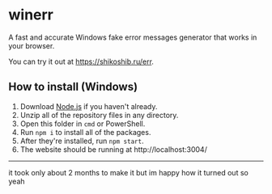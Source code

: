 # winerr
A fast and accurate Windows fake error messages generator that works in your browser.

You can try it out at https://shikoshib.ru/err.

## How to install (Windows)
1. Download [Node.js](https://nodejs.org/en/download) if you haven't already.
2. Unzip all of the repository files in any directory.
3. Open this folder in `cmd` or PowerShell.
4. Run `npm i` to install all of the packages.
5. After they're installed, run `npm start`.
6. The website should be running at http://localhost:3004/

---

it took only about 2 months to make it but im happy how it turned out so yeah
